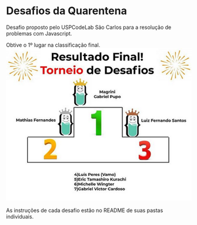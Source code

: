 # Desafios da Quarentena

Desafio proposto pelo USPCodeLab São Carlos para a resolução de problemas com Javascript.

Obtive o 1º lugar na classificação final.
![Resultado final](./ResultadoFinal.png)

As instruções de cada desafio estão no README de suas pastas individuais.
